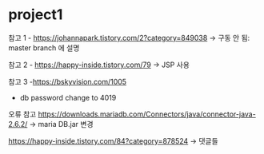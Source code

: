 # project1

참고 1 - https://johannapark.tistory.com/2?category=849038
-> 구동 안 됨: master branch 에 설명

참고 2 - https://happy-inside.tistory.com/79
-> JSP 사용

참고 3 -https://bskyvision.com/1005
 - db password change to 4019

오류 참고
https://downloads.mariadb.com/Connectors/java/connector-java-2.6.2/
-> maria DB.jar 변경

https://happy-inside.tistory.com/84?category=878524
-> 댓글들 
